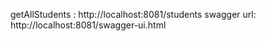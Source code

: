getAllStudents : http://localhost:8081/students 
swagger url: http://localhost:8081/swagger-ui.html
